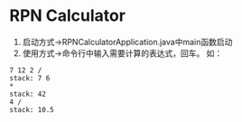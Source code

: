 
# RPN Calculator
1. 启动方式->RPNCalculatorApplication.java中main函数启动
2. 使用方式->命令行中输入需要计算的表达式，回车。
  	如：
  	

```
7 12 2 /
stack: 7 6
*
stack: 42
4 /
stack: 10.5
```

